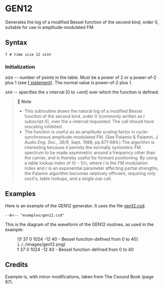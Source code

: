 <!--
id:GEN12
category:
-->
# GEN12
Generates the log of a modified Bessel function of the second kind, order 0, suitable for use in amplitude-modulated FM.

## Syntax
``` csound-orc
f # time size 12 xint
```

### Initialization

_size_ -- number of points in the table. Must be a power of 2 or a power-of-2 plus 1 (see [f statement](../../scoregens/f)). The normal value is power-of-2 plus 1.

_xint_ -- specifies the _x_ interval [0 to _+xint_] over which the function is defined.

> :memo: **Note**
>
> * This subroutine draws the natural log of a modified Bessel function of the second kind, order 0 (commonly written as _I_ subscript 0), over the x-interval requested. The call should have rescaling inhibited.
> * The function is useful as an amplitude scaling factor in cycle-synchronous amplitude-modulated FM. (See Palamin &amp; Palamin, _J. Audio Eng. Soc., 36/9_, Sept. 1988, pp.671-684.) The algorithm is interesting because it permits the normally symmetric FM spectrum to be made asymmetric around a frequency other than the carrier, and is thereby useful for formant positioning. By using a table lookup index of _I_(r - 1/r), where _I_ is the FM modulation index and _r_ is an exponential parameter affecting partial strengths, the Palamin algorithm becomes relatively efficient, requiring only oscil's, table lookups, and a single _exp_ call.

## Examples

Here is an example of the GEN12 generator. It uses the file [gen12.csd](../../examples/gen12.csd).

``` csound-csd title="Example of the GEN12 generator." linenums="1"
--8<-- "examples/gen12.csd"
```

This is the diagram of the waveform of the GEN12 routines, as used in the example:

<figure markdown="span">
![f 37 0 1024 -12 40 - Bessel function-defined from 0 to 40](../../images/gen12.png)
<figcaption>f 37 0 1024 -12 40 - Bessel function-defined from 0 to 40</figcaption>
</figure>

## Credits

Example is, with minor modifications, taken from The Csound Book (page 87).
